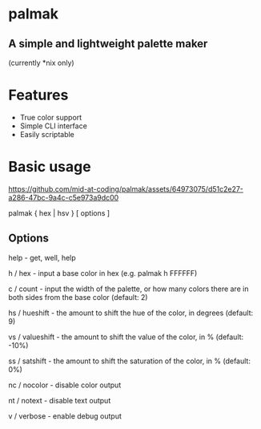 # palmak
## A simple and lightweight palette maker

(currently *nix only)

# Features
- True color support
- Simple CLI interface
- Easily scriptable

# Basic usage

https://github.com/mid-at-coding/palmak/assets/64973075/d51c2e27-a286-47bc-9a4c-c5e973a9dc00

palmak { hex | hsv } [ options ]

## Options

help - get, well, help

h / hex - input a base color in hex (e.g. palmak h FFFFFF)

c / count - input the width of the palette, or how many colors there are in both sides from the base color (default: 2)

hs / hueshift - the amount to shift the hue of the color, in degrees (default: 9)

vs / valueshift - the amount to shift the value of the color, in % (default: -10%)

ss / satshift - the amount to shift the saturation of the color, in % (default: 0%)

nc / nocolor - disable color output

nt / notext - disable text output

v / verbose - enable debug output
